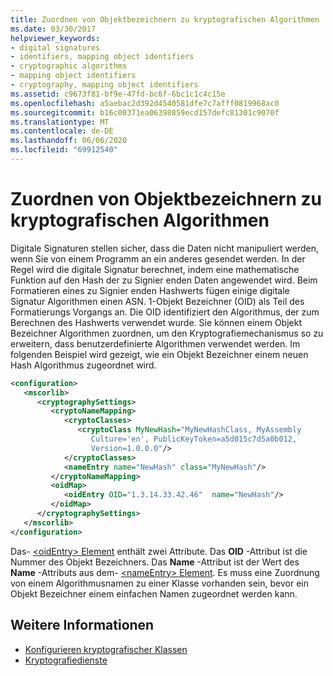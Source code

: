 ```yaml
---
title: Zuordnen von Objektbezeichnern zu kryptografischen Algorithmen
ms.date: 03/30/2017
helpviewer_keywords:
- digital signatures
- identifiers, mapping object identifiers
- cryptographic algorithms
- mapping object identifiers
- cryptography, mapping object identifiers
ms.assetid: c9673f81-bf9e-47fd-bc6f-6bc1c1c4c15e
ms.openlocfilehash: a5aebac2d392d4540581dfe7c7afff0819968ac0
ms.sourcegitcommit: b16c00371ea06398859ecd157defc81301c9070f
ms.translationtype: MT
ms.contentlocale: de-DE
ms.lasthandoff: 06/06/2020
ms.locfileid: "69912540"
---
```

# <a name="mapping-object-identifiers-to-cryptography-algorithms"></a>Zuordnen von Objektbezeichnern zu kryptografischen Algorithmen
Digitale Signaturen stellen sicher, dass die Daten nicht manipuliert werden, wenn Sie von einem Programm an ein anderes gesendet werden. In der Regel wird die digitale Signatur berechnet, indem eine mathematische Funktion auf den Hash der zu Signier enden Daten angewendet wird. Beim Formatieren eines zu Signier enden Hashwerts fügen einige digitale Signatur Algorithmen einen ASN. 1-Objekt Bezeichner (OID) als Teil des Formatierungs Vorgangs an. Die OID identifiziert den Algorithmus, der zum Berechnen des Hashwerts verwendet wurde. Sie können einem Objekt Bezeichner Algorithmen zuordnen, um den Kryptografiemechanismus so zu erweitern, dass benutzerdefinierte Algorithmen verwendet werden. Im folgenden Beispiel wird gezeigt, wie ein Objekt Bezeichner einem neuen Hash Algorithmus zugeordnet wird.  
  
```xml  
<configuration>  
   <mscorlib>  
      <cryptographySettings>  
         <cryptoNameMapping>  
            <cryptoClasses>  
               <cryptoClass MyNewHash="MyNewHashClass, MyAssembly  
                  Culture='en', PublicKeyToken=a5d015c7d5a0b012,  
                  Version=1.0.0.0"/>  
            </cryptoClasses>  
            <nameEntry name="NewHash" class="MyNewHash"/>  
         </cryptoNameMapping>  
         <oidMap>  
            <oidEntry OID="1.3.14.33.42.46"  name="NewHash"/>  
         </oidMap>  
      </cryptographySettings>  
   </mscorlib>  
</configuration>  
```  
  
 Das- [ \<oidEntry> Element](./file-schema/cryptography/oidentry-element.md) enthält zwei Attribute. Das **OID** -Attribut ist die Nummer des Objekt Bezeichners. Das **Name** -Attribut ist der Wert des **Name** -Attributs aus dem- [ \<nameEntry> Element](./file-schema/cryptography/nameentry-element.md). Es muss eine Zuordnung von einem Algorithmusnamen zu einer Klasse vorhanden sein, bevor ein Objekt Bezeichner einem einfachen Namen zugeordnet werden kann.  
  
## <a name="see-also"></a>Weitere Informationen

- [Konfigurieren kryptografischer Klassen](configure-cryptography-classes.md)
- [Kryptografiedienste](../../standard/security/cryptographic-services.md)

